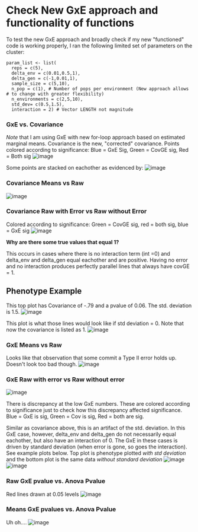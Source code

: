 # Check New GxE approach and functionality of functions
To test the new GxE approach and broadly check if my new "functioned" code is working properly, I ran the following limited set of parameters on the cluster: 

```{r}
param_list <- list( 
  reps = c(5), 
  delta_env = c(0.01,0.5,1),
  delta_gen = c(-1,0.01,1),
  sample_size = c(5,10),
  n_pop = c(1), # Number of pops per environment (New approach allows # to change with greater flexibility)
  n_environments = c(2,5,10),
  std_dev= c(0.5,1.5),
  interaction = 2) # Vector LENGTH not magnitude

```
### GxE vs. Covariance

*Note* that I am using GxE with new for-loop approach based on estimated marginal means. Covariance is the new, "corrected" covariance. 
Points colored according to significance: Blue = GxE Sig, Green = CovGE sig, Red = Both sig
![image](https://github.com/RCN-ECS/CnGV/blob/master/results/notebook_figs/619_covGxE.png)

Some points are stacked on eachother as evidenced by: 
![image](https://github.com/RCN-ECS/CnGV/blob/master/results/notebook_figs/619_Hex.png)

### Covariance Means vs Raw
![image](https://github.com/RCN-ECS/CnGV/blob/master/results/notebook_figs/619_CovMeansRaw.png)

### Covariance Raw with Error vs Raw without Error
Colored according to significance: Green = CovGE sig, red = both sig, blue = GxE sig
![image](https://github.com/RCN-ECS/CnGV/blob/master/results/notebook_figs/619_CovRawvsTrue.png)

**Why are there some true values that equal 1?** 

This occurs in cases where there is no interaction term (int =0) and delta_env and delta_gen equal eachother and are positive. Having no error and no interaction produces perfectly parallel lines that always have covGE = 1. 
## Phenotype Example
This top plot has Covariance of -.79 and a pvalue of 0.06. The std. deviation is 1.5. 
![image](https://github.com/RCN-ECS/CnGV/blob/master/results/notebook_figs/619_CovSTuff.png)

This plot is what those lines would look like if std deviation = 0. Note that now the covariance is listed as 1. 
![image](https://github.com/RCN-ECS/CnGV/blob/master/results/notebook_figs/619_CovNoerr.png)


### GxE Means vs Raw
Looks like that observation that some commit a Type II error holds up. Doesn't look too bad though. 
![image](https://github.com/RCN-ECS/CnGV/blob/master/results/notebook_figs/619_GxE_meanvsRaw.png)

### GxE Raw with error vs Raw without error
![image](https://github.com/RCN-ECS/CnGV/blob/master/results/notebook_figs/619_GxENEvsE.png)

There is discrepancy at the low GxE numbers. These are colored according to significance just to check how this discrepancy affected significance. Blue = GxE is sig, Green = Cov is sig, Red = both are sig. 

Similar as covariance above, this is an artifact of the std. deviation. In this GxE case, however, delta_env and delta_gen do not necessarily equal eachother, but also have an interaction of 0. The GxE in these cases is driven by standard deviation (when error is gone, so goes the interaction). See example plots below. Top plot is phenotype plotted *with std deviation* and the bottom plot is the same data *without standard deviation*
![image](https://github.com/RCN-ECS/CnGV/blob/master/results/notebook_figs/619_GxEerror_phen.png)
![image](https://github.com/RCN-ECS/CnGV/blob/master/results/notebook_figs/619_GxEnoerror_phen.png)

### Raw GxE pvalue vs. Anova Pvalue 
Red lines drawn at 0.05 levels
![image](https://github.com/RCN-ECS/CnGV/blob/master/results/notebook_figs/619_GxE_pvalue.png)

### Means GxE pvalues vs. Anova Pvalue
Uh oh.... 
![image](https://github.com/RCN-ECS/CnGV/blob/master/results/notebook_figs/619_GxEMeanspvalu_anova.png)
